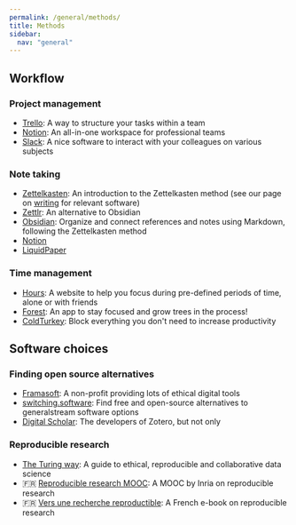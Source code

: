 ```yaml
---
permalink: /general/methods/
title: Methods
sidebar:
  nav: "general"
---
```


## Workflow

### Project management

- [Trello](https://trello.com/): A way to structure your tasks within a team
- [Notion](https://www.notion.so/): An all-in-one workspace for professional teams
- [Slack](https://slack.com/intl/fr-fr): A nice software to interact with your colleagues on various subjects

### Note taking

- [Zettelkasten](https://zettelkasten.de/introduction/): An introduction to the Zettelkasten method (see our page on [writing](writing/) for relevant software)
- [Zettlr](https://www.zettlr.com/): An alternative to Obsidian
- [Obsidian](https://obsidian.md/): Organize and connect references and notes using Markdown, following the Zettelkasten method
- [Notion](https://www.notion.so/)
- [LiquidPaper](https://www.liquidtext.net/)

### Time management

- [Hours](https://hours.zone/): A website to help you focus during pre-defined periods of time, alone or with friends
- [Forest](https://www.forestapp.cc/): An app to stay focused and grow trees in the process!
- [ColdTurkey](https://getcoldturkey.com/): Block everything you don't need to increase productivity

## Software choices

### Finding open source alternatives

- [Framasoft](https://framasoft.org/en/): A non-profit providing lots of ethical digital tools
- [switching.software](https://switching.software/): Find free and open-source alternatives to generalstream software options
- [Digital Scholar](https://digitalscholar.org/): The developers of Zotero, but not only

### Reproducible research

- [The Turing way](https://the-turing-way.netlify.app/welcome): A guide to ethical, reproducible and collaborative data science
- 🇫🇷 [Reproducible research MOOC](https://www.fun-mooc.fr/en/courses/reproducible-research-methodological-principles-transparent-scie/): A MOOC by Inria on reproducible research
- 🇫🇷 [Vers une recherche reproductible](https://rr-france.github.io/bookrr/): A French e-book on reproducible research
